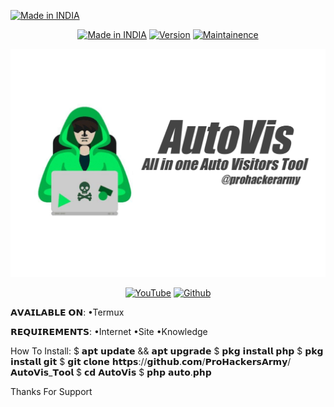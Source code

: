 <a href="https://github.com/ProHackersArmy/AutoVis_Tool"><img title="Made in INDIA" src="https://img.shields.io/badge/MADE%20IN-INDIA-SCRIPT?colorA=%23ff8100&colorB=%23017e40&colorC=%23ff0000&style=for-the-badge"></a>
</p>

<p align="center">
<a href="https://github.com/ProHackersArmy/AutoVis_Tool"><img title="Made in INDIA" src="https://img.shields.io/badge/AutoVis-green.svg"></a>
<a href="https://github.com/ProHackersArmy/AutoVis_Tool"><img title="Version" src="https://img.shields.io/badge/Version-1.0-green.svg?style=flat-square"></a>
<a href="https://github.com/ProHackersArmy/AutoVis_Tool"><img title="Maintainence" src="https://img.shields.io/badge/Maintained%3F-yes-green.svg"></a>
</p>

<p align="center">
<a href="https://github.com/ProHackersArmy/AutoVis_Tool"><img title="AutoVis" src="https://raw.githubusercontent.com/ProHackersArmy/AutoVis_Tool/main/20220521_222334.jpg"></a>


<p align="center">
<a href="https://rebrand.ly/prohackersarmy"><img title="YouTube" src="https://img.shields.io/badge/YouTube-ProHackersArmy-red?style=for-the-badge&logo=Youtube"></a>
<a href="https://github.com/prohackersarmy"><img title="Github" src="https://img.shields.io/badge/prohackers-army-brightgreen?style=for-the-badge&logo=github"></a>

𝗔𝗩𝗔𝗜𝗟𝗔𝗕𝗟𝗘 𝗢𝗡:
  •Termux


𝗥𝗘𝗤𝗨𝗜𝗥𝗘𝗠𝗘𝗡𝗧𝗦:
  •Internet
  •Site
  •Knowledge


How To Install:
$ 𝗮𝗽𝘁 𝘂𝗽𝗱𝗮𝘁𝗲 && 𝗮𝗽𝘁 𝘂𝗽𝗴𝗿𝗮𝗱𝗲 
$ 𝗽𝗸𝗴 𝗶𝗻𝘀𝘁𝗮𝗹𝗹 𝗽𝗵𝗽 
$ 𝗽𝗸𝗴 𝗶𝗻𝘀𝘁𝗮𝗹𝗹 𝗴𝗶𝘁 
$ 𝗴𝗶𝘁 𝗰𝗹𝗼𝗻𝗲 𝗵𝘁𝘁𝗽𝘀://𝗴𝗶𝘁𝗵𝘂𝗯.𝗰𝗼𝗺/𝗣𝗿𝗼𝗛𝗮𝗰𝗸𝗲𝗿𝘀𝗔𝗿𝗺𝘆/𝗔𝘂𝘁𝗼𝗩𝗶𝘀_𝗧𝗼𝗼𝗹 
$ 𝗰𝗱 𝗔𝘂𝘁𝗼𝗩𝗶𝘀 
$ 𝗽𝗵𝗽 𝗮𝘂𝘁𝗼.𝗽𝗵𝗽

Thanks For Support
